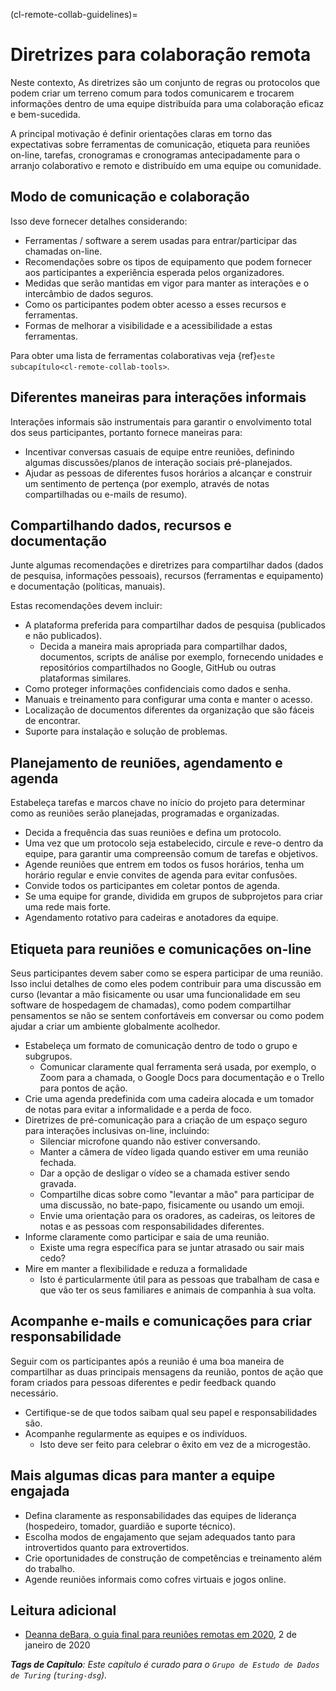 (cl-remote-collab-guidelines)=
# Diretrizes para colaboração remota

Neste contexto, As diretrizes são um conjunto de regras ou protocolos que podem criar um terreno comum para todos comunicarem e trocarem informações dentro de uma equipe distribuída para uma colaboração eficaz e bem-sucedida.

A principal motivação é definir orientações claras em torno das expectativas sobre ferramentas de comunicação, etiqueta para reuniões on-line, tarefas, cronogramas e cronogramas antecipadamente para o arranjo colaborativo e remoto e distribuído em uma equipe ou comunidade.

## Modo de comunicação e colaboração
<!---Add details and more points point to other chapters for details--->

Isso deve fornecer detalhes considerando:
- Ferramentas / software a serem usadas para entrar/participar das chamadas on-line.
- Recomendações sobre os tipos de equipamento que podem fornecer aos participantes a experiência esperada pelos organizadores.
- Medidas que serão mantidas em vigor para manter as interações e o intercâmbio de dados seguros.
- Como os participantes podem obter acesso a esses recursos e ferramentas.
- Formas de melhorar a visibilidade e a acessibilidade a estas ferramentas.

Para obter uma lista de ferramentas colaborativas veja {ref}`este subcapítulo<cl-remote-collab-tools>`.

## Diferentes maneiras para interações informais
<!---Add details and more points point to other chapters for details--->
Interações informais são instrumentais para garantir o envolvimento total dos seus participantes, portanto fornece maneiras para:
- Incentivar conversas casuais de equipe entre reuniões, definindo algumas discussões/planos de interação sociais pré-planejados.
- Ajudar as pessoas de diferentes fusos horários a alcançar e construir um sentimento de pertença (por exemplo, através de notas compartilhadas ou e-mails de resumo).

## Compartilhando dados, recursos e documentação
<!---Add details and more points point to other chapters for details--->
Junte algumas recomendações e diretrizes para compartilhar dados (dados de pesquisa, informações pessoais), recursos (ferramentas e equipamento) e documentação (políticas, manuais).

Estas recomendações devem incluir:
- A plataforma preferida para compartilhar dados de pesquisa (publicados e não publicados).
  - Decida a maneira mais apropriada para compartilhar dados, documentos, scripts de análise por exemplo, fornecendo unidades e repositórios compartilhados no Google, GitHub ou outras plataformas similares.
- Como proteger informações confidenciais como dados e senha.
- Manuais e treinamento para configurar uma conta e manter o acesso.
- Localização de documentos diferentes da organização que são fáceis de encontrar.
- Suporte para instalação e solução de problemas.

## Planejamento de reuniões, agendamento e agenda
<!---Add details and more points point to other chapters for details--->
Estabeleça tarefas e marcos chave no início do projeto para determinar como as reuniões serão planejadas, programadas e organizadas.
- Decida a frequência das suas reuniões e defina um protocolo.
- Uma vez que um protocolo seja estabelecido, circule e reve-o dentro da equipe, para garantir uma compreensão comum de tarefas e objetivos.
- Agende reuniões que entrem em todos os fusos horários, tenha um horário regular e envie convites de agenda para evitar confusões.
- Convide todos os participantes em coletar pontos de agenda.
- Se uma equipe for grande, dividida em grupos de subprojetos para criar uma rede mais forte.
- Agendamento rotativo para cadeiras e anotadores da equipe.

## Etiqueta para reuniões e comunicações on-line
<!---Add details and more points point to other chapters for details--->
Seus participantes devem saber como se espera participar de uma reunião. Isso inclui detalhes de como eles podem contribuir para uma discussão em curso (levantar a mão fisicamente ou usar uma funcionalidade em seu software de hospedagem de chamadas), como podem compartilhar pensamentos se não se sentem confortáveis em conversar ou como podem ajudar a criar um ambiente globalmente acolhedor.
- Estabeleça um formato de comunicação dentro de todo o grupo e subgrupos.
  - Comunicar claramente qual ferramenta será usada, por exemplo, o Zoom para a chamada, o Google Docs para documentação e o Trello para pontos de ação.
- Crie uma agenda predefinida com uma cadeira alocada e um tomador de notas para evitar a informalidade e a perda de foco.
- Diretrizes de pré-comunicação para a criação de um espaço seguro para interações inclusivas on-line, incluindo:
  - Silenciar microfone quando não estiver conversando.
  - Manter a câmera de vídeo ligada quando estiver em uma reunião fechada.
  - Dar a opção de desligar o vídeo se a chamada estiver sendo gravada.
  - Compartilhe dicas sobre como "levantar a mão" para participar de uma discussão, no bate-papo, fisicamente ou usando um emoji.
  - Envie uma orientação para os oradores, as cadeiras, os leitores de notas e as pessoas com responsabilidades diferentes.
- Informe claramente como participar e saia de uma reunião.
  - Existe uma regra específica para se juntar atrasado ou sair mais cedo?
- Mire em manter a flexibilidade e reduza a formalidade
  - Isto é particularmente útil para as pessoas que trabalham de casa e que vão ter os seus familiares e animais de companhia à sua volta.

## Acompanhe e-mails e comunicações para criar responsabilidade
<!---Add details and more points point to other chapters for details--->
Seguir com os participantes após a reunião é uma boa maneira de compartilhar as duas principais mensagens da reunião, pontos de ação que foram criados para pessoas diferentes e pedir feedback quando necessário.
- Certifique-se de que todos saibam qual seu papel e responsabilidades são.
- Acompanhe regularmente as equipes e os indivíduos.
  - Isto deve ser feito para celebrar o êxito em vez de a microgestão.

## Mais algumas dicas para manter a equipe engajada
<!---Add details and more points point to other chapters for details--->
- Defina claramente as responsabilidades das equipes de liderança (hospedeiro, tomador, guardião e suporte técnico).
- Escolha modos de engajamento que sejam adequados tanto para introvertidos quanto para extrovertidos.
- Crie oportunidades de construção de competências e treinamento além do trabalho.
- Agende reuniões informais como cofres virtuais e jogos online.

## Leitura adicional

- [Deanna deBara, o guia final para reuniões remotas em 2020](https://slackhq.com/ultimate-guide-remote-meetings), 2 de janeiro de 2020

***Tags de Capítulo**: Este capítulo é curado para o `Grupo de Estudo de Dados de Turing` (`turing-dsg`).*
